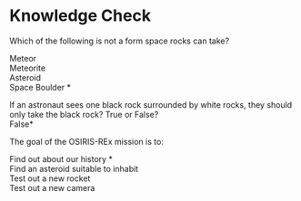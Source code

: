 # Knowledge Check

Which of the following is not a form space rocks can take?  

Meteor  
Meteorite  
Asteroid  
Space Boulder *  

If an astronaut sees one black rock surrounded by white rocks, they should only take the black rock? True or False?  
False*  

The goal of the OSIRIS-REx mission is to:  

Find out about our history *  
Find an asteroid suitable to inhabit  
Test out a new rocket  
Test out a new camera  
